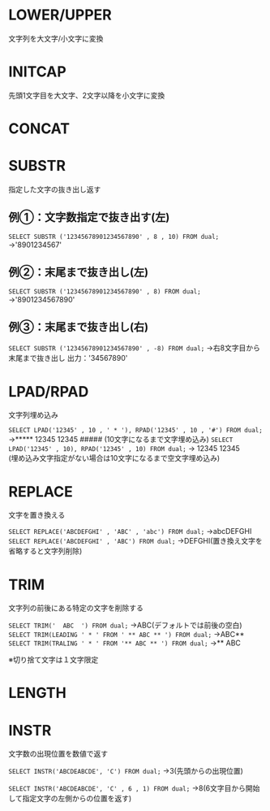 # LOWER/UPPER
文字列を大文字/小文字に変換
# INITCAP
先頭1文字目を大文字、2文字以降を小文字に変換
# CONCAT
# SUBSTR
指定した文字の抜き出し返す
## 例①：文字数指定で抜き出す(左)
`SELECT SUBSTR ('12345678901234567890' , 8 , 10) FROM dual;`
→'8901234567'
## 例②：末尾まで抜き出し(左)
`SELECT SUBSTR ('12345678901234567890' , 8) FROM dual;`
→'8901234567890'
## 例③：末尾まで抜き出し(右)
`SELECT SUBSTR ('12345678901234567890' , -8) FROM dual;`
→右8文字目から末尾まで抜き出し
出力：'34567890'
# LPAD/RPAD
文字列埋め込み

`SELECT LPAD('12345' , 10 , ' * '), RPAD('12345' , 10 , '#') FROM dual;`
→***** 12345 12345 ##### (10文字になるまで文字埋め込み)
`SELECT LPAD('12345' , 10), RPAD('12345' , 10) FROM dual;`
→       12345 12345       
(埋め込み文字指定がない場合は10文字になるまで空文字埋め込み)
# REPLACE
文字を置き換える

`SELECT REPLACE('ABCDEFGHI' , 'ABC' , 'abc') FROM dual;`
→abcDEFGHI
`SELECT REPLACE('ABCDEFGHI' , 'ABC') FROM dual;`
→DEFGHI(置き換え文字を省略すると文字列削除)
# TRIM
文字列の前後にある特定の文字を削除する

`SELECT TRIM('  ABC  ') FROM dual;`
→ABC(デフォルトでは前後の空白)
`SELECT TRIM(LEADING ' * ' FROM ' ** ABC ** ') FROM dual;`
→ABC**
`SELECT TRIM(TRALING ' * ' FROM '** ABC ** ') FROM dual;`
→** ABC

※切り捨て文字は１文字限定
# LENGTH
# INSTR
文字数の出現位置を数値で返す

`SELECT INSTR('ABCDEABCDE', 'C') FROM dual;`
→3(先頭からの出現位置)

`SELECT INSTR('ABCDEABCDE', 'C' , 6 , 1) FROM dual;`
→8(6文字目から開始して指定文字の左側からの位置を返す)